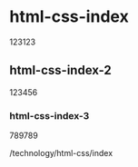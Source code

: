 # html-css-index
123123
## html-css-index-2
123456
### html-css-index-3
789789

/technology/html-css/index